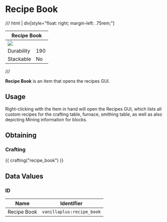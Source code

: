 # Recipe Book

/// html | div[style="float: right; margin-left: .75rem;"]
<table>
  <thead>
    <tr>
      <th style="text-align: center;" colspan="2">Recipe Book</th>
    </tr>
  </thead>
  <tbody>
    <tr>
      <td colspan="2"><img src="../../../assets/img/items/recipe_book.png" style="max-width: 250px;">
    </tr>
    <tr>
      <td>Durability</td>
      <td>190</td>
    </tr>
    <tr>
      <td>Stackable</td>
      <td>No</td>
    </tr>
  </tbody>
</table>
///

**Recipe Book** is an item that opens the recipes GUI.

## Usage

Right-clicking with the Item in hand will open the Recipes GUI, which lists all custom recipes for the crafting table, furnace, smithing table, as well as also depicting Mining information for blocks.

## Obtaining

### Crafting

{{ crafting("recipe_book") }}

## Data Values

### ID

| Name        | Identifier                |
|-------------|---------------------------|
| Recipe Book | `vanillaplus:recipe_book` |